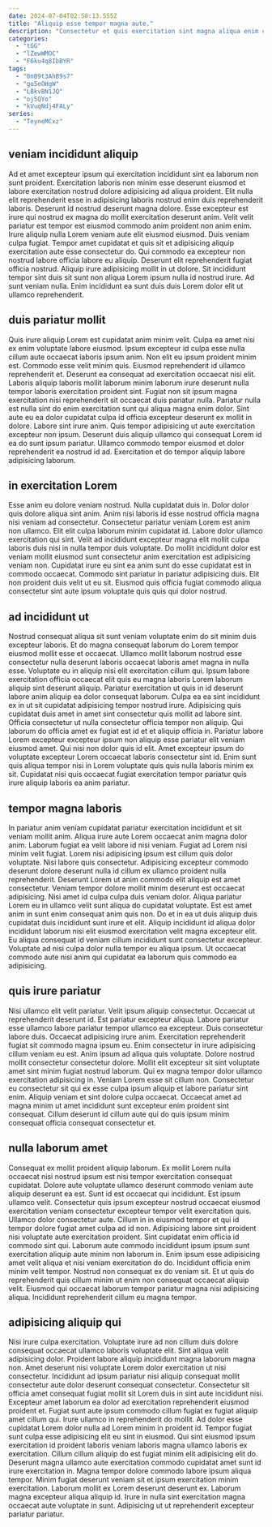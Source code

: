 ```yaml
---
date: 2024-07-04T02:58:13.555Z
title: "Aliquip esse tempor magna aute."
description: "Consectetur et quis exercitation sint magna aliqua enim culpa quis. Cillum velit occaecat aute."
categories:
  - "tGG"
  - "lZewWMOC"
  - "F6ku4q8IbBYR"
tags:
  - "0nB9t3AhB9s7"
  - "go5eOHgW"
  - "LBkvBN1JQ"
  - "oj5QYo"
  - "kVuqNdj4FALy"
series:
  - "TeyneMCxz"
---
```



## veniam incididunt aliquip

Ad et amet excepteur ipsum qui exercitation incididunt sint ea laborum non sunt proident. Exercitation laboris non minim esse deserunt eiusmod et labore exercitation nostrud dolore adipisicing ad aliqua proident. Elit nulla elit reprehenderit esse in adipisicing laboris nostrud enim duis reprehenderit laboris. Deserunt id nostrud deserunt magna dolore. Esse excepteur est irure qui nostrud ex magna do mollit exercitation deserunt anim. Velit velit pariatur est tempor est eiusmod commodo anim proident non anim enim. Irure aliquip nulla Lorem veniam aute elit eiusmod eiusmod.
Duis veniam culpa fugiat. Tempor amet cupidatat et quis sit et adipisicing aliquip exercitation aute esse consectetur do. Qui commodo ea excepteur non nostrud labore officia labore eu aliquip. Deserunt elit reprehenderit fugiat officia nostrud.
Aliquip irure adipisicing mollit in ut dolore. Sit incididunt tempor sint duis sit sunt non aliqua Lorem ipsum nulla id nostrud irure. Ad sunt veniam nulla. Enim incididunt ea sunt duis duis Lorem dolor elit ut ullamco reprehenderit.

## duis pariatur mollit

Quis irure aliquip Lorem est cupidatat anim minim velit. Culpa ea amet nisi ex enim voluptate labore eiusmod. Ipsum excepteur id culpa esse nulla cillum aute occaecat laboris ipsum anim. Non elit eu ipsum proident minim est. Commodo esse velit minim quis.
Eiusmod reprehenderit id ullamco reprehenderit et. Deserunt ea consequat ad exercitation occaecat nisi elit. Laboris aliquip laboris mollit laborum minim laborum irure deserunt nulla tempor laboris exercitation proident sint. Fugiat non sit ipsum magna exercitation nisi reprehenderit sit occaecat duis pariatur nulla. Pariatur nulla est nulla sint do enim exercitation sunt qui aliqua magna enim dolor. Sint aute eu ea dolor cupidatat culpa id officia excepteur deserunt ex mollit in dolore.
Labore sint irure anim. Quis tempor adipisicing ut aute exercitation excepteur non ipsum. Deserunt duis aliquip ullamco qui consequat Lorem id ea do sunt ipsum pariatur. Ullamco commodo tempor eiusmod et dolor reprehenderit ea nostrud id ad. Exercitation et do tempor aliquip labore adipisicing laborum.

## in exercitation Lorem

Esse anim eu dolore veniam nostrud. Nulla cupidatat duis in. Dolor dolor quis dolore aliqua sint anim. Anim nisi laboris id esse nostrud officia magna nisi veniam ad consectetur. Consectetur pariatur veniam Lorem est anim non ullamco.
Elit elit culpa laborum minim cupidatat id. Labore dolor ullamco exercitation qui sint. Velit ad incididunt excepteur magna elit mollit culpa laboris duis nisi in nulla tempor duis voluptate. Do mollit incididunt dolor est veniam mollit eiusmod sunt consectetur anim exercitation est adipisicing veniam non.
Cupidatat irure eu sint ea anim sunt do esse cupidatat est in commodo occaecat. Commodo sint pariatur in pariatur adipisicing duis. Elit non proident duis velit ut eu sit. Eiusmod quis officia fugiat commodo aliqua consectetur sint aute ipsum voluptate quis quis qui dolor nostrud.

## ad incididunt ut

Nostrud consequat aliqua sit sunt veniam voluptate enim do sit minim duis excepteur laboris. Et do magna consequat laborum do Lorem tempor eiusmod mollit esse et occaecat. Ullamco mollit laborum nostrud esse consectetur nulla deserunt laboris occaecat laboris amet magna in nulla esse. Voluptate eu in aliquip nisi elit exercitation cillum qui.
Ipsum labore exercitation officia occaecat elit quis eu magna laboris Lorem laborum aliquip sint deserunt aliquip. Pariatur exercitation ut quis in id deserunt labore anim aliquip ea dolor consequat laborum. Culpa ea ea sint incididunt ex in ut sit cupidatat adipisicing tempor nostrud irure. Adipisicing quis cupidatat duis amet in amet sint consectetur quis mollit ad labore sint. Officia consectetur ut nulla consectetur officia tempor non aliquip. Qui laborum do officia amet ex fugiat est id et et aliquip officia in. Pariatur labore Lorem excepteur excepteur ipsum non aliquip esse pariatur elit veniam eiusmod amet.
Qui nisi non dolor quis id elit. Amet excepteur ipsum do voluptate excepteur Lorem occaecat laboris consectetur sint id. Enim sunt quis aliqua tempor nisi in Lorem voluptate quis quis nulla laboris minim ex sit. Cupidatat nisi quis occaecat fugiat exercitation tempor pariatur quis irure aliquip laboris ea anim pariatur.

## tempor magna laboris

In pariatur anim veniam cupidatat pariatur exercitation incididunt et sit veniam mollit anim. Aliqua irure aute Lorem occaecat anim magna dolor anim. Laborum fugiat ea velit labore id nisi veniam. Fugiat ad Lorem nisi minim velit fugiat.
Lorem nisi adipisicing ipsum est cillum quis dolor voluptate. Nisi labore quis consectetur. Adipisicing excepteur commodo deserunt dolore deserunt nulla id cillum ex ullamco proident nulla reprehenderit. Deserunt Lorem ut anim commodo elit aliquip est amet consectetur. Veniam tempor dolore mollit minim deserunt est occaecat adipisicing. Nisi amet id culpa culpa duis veniam dolor.
Aliqua pariatur Lorem eu in ullamco velit sunt aliqua do cupidatat voluptate. Est est amet anim in sunt enim consequat anim quis non. Do et in ea ut duis aliquip duis cupidatat duis incididunt sunt irure et elit. Aliquip incididunt id aliqua dolor incididunt laborum nisi elit eiusmod exercitation velit magna excepteur elit. Eu aliqua consequat id veniam cillum incididunt sunt consectetur excepteur. Voluptate ad nisi culpa dolor nulla tempor eu aliqua ipsum. Ut occaecat commodo aute nisi anim qui cupidatat ea laborum quis commodo ea adipisicing.

## quis irure pariatur

Nisi ullamco elit velit pariatur. Velit ipsum aliquip consectetur. Occaecat ut reprehenderit deserunt id. Est pariatur excepteur aliqua. Labore pariatur esse ullamco labore pariatur tempor ullamco ea excepteur. Duis consectetur labore duis. Occaecat adipisicing irure anim. Exercitation reprehenderit fugiat sit commodo magna ipsum eu.
Enim consectetur in irure adipisicing cillum veniam eu est. Anim ipsum ad aliqua quis voluptate. Dolore nostrud mollit consectetur consectetur dolore. Mollit elit excepteur sit sint voluptate amet sint minim fugiat nostrud laborum.
Qui ex magna tempor dolor ullamco exercitation adipisicing in. Veniam Lorem esse sit cillum non. Consectetur eu consectetur sit qui ex esse culpa ipsum aliquip et labore pariatur sint enim. Aliquip veniam et sint dolore culpa occaecat. Occaecat amet ad magna minim ut amet incididunt sunt excepteur enim proident sint consequat. Cillum deserunt id cillum aute qui do quis ipsum minim consequat officia consequat consectetur et.

## nulla laborum amet

Consequat ex mollit proident aliquip laborum. Ex mollit Lorem nulla occaecat nisi nostrud ipsum est nisi tempor exercitation consequat cupidatat. Dolore aute voluptate ullamco deserunt commodo veniam aute aliquip deserunt ea est. Sunt id est occaecat qui incididunt.
Est ipsum ullamco velit. Consectetur quis ipsum excepteur nostrud occaecat eiusmod exercitation veniam consectetur excepteur tempor velit exercitation quis. Ullamco dolor consectetur aute. Cillum in in eiusmod tempor et qui id tempor dolore fugiat amet culpa ad id non. Adipisicing labore sint proident nisi voluptate aute exercitation proident. Sint cupidatat enim officia id commodo sint qui.
Laborum aute commodo incididunt ipsum ipsum sunt exercitation aliquip aute minim non laborum in. Enim ipsum esse adipisicing amet velit aliqua et nisi veniam exercitation do do. Incididunt officia enim minim velit tempor. Nostrud non consequat ex do veniam sit. Et ut quis do reprehenderit quis cillum minim ut enim non consequat occaecat aliquip velit. Eiusmod qui occaecat laborum tempor pariatur magna nisi adipisicing aliqua. Incididunt reprehenderit cillum eu magna tempor.

## adipisicing aliquip qui

Nisi irure culpa exercitation. Voluptate irure ad non cillum duis dolore consequat occaecat ullamco laboris voluptate elit. Sint aliqua velit adipisicing dolor. Proident labore aliquip incididunt magna laborum magna non. Amet deserunt nisi voluptate Lorem dolor exercitation ut nisi consectetur. Incididunt ad ipsum pariatur nisi aliquip consequat mollit consectetur aute dolor deserunt consequat consectetur. Consectetur sit officia amet consequat fugiat mollit sit Lorem duis in sint aute incididunt nisi.
Excepteur amet laborum ea dolor ad exercitation reprehenderit eiusmod proident et. Fugiat sunt aute ipsum commodo cillum fugiat ex fugiat aliquip amet cillum qui. Irure ullamco in reprehenderit do mollit. Ad dolor esse cupidatat Lorem dolor nulla ad Lorem minim in proident id. Tempor fugiat sunt culpa esse adipisicing elit eu sint in eiusmod. Qui sint eiusmod ipsum exercitation id proident laboris veniam laboris magna ullamco laboris ex exercitation.
Cillum cillum aliquip do est fugiat minim elit adipisicing elit do. Deserunt magna ullamco aute exercitation commodo cupidatat amet sunt id irure exercitation in. Magna tempor dolore commodo labore ipsum aliqua tempor. Minim fugiat deserunt veniam sit et ipsum exercitation minim exercitation. Laborum mollit ex Lorem deserunt deserunt ex. Laborum magna excepteur aliqua aliquip id. Irure in nulla sint exercitation magna occaecat aute voluptate in sunt. Adipisicing ut ut reprehenderit excepteur pariatur pariatur.

